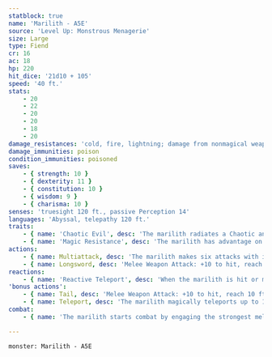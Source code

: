 ```yaml
---
statblock: true
name: 'Marilith - A5E'
source: 'Level Up: Monstrous Menagerie'
size: Large
type: Fiend
cr: 16
ac: 18
hp: 220
hit_dice: '21d10 + 105'
speed: '40 ft.'
stats:
    - 20
    - 22
    - 20
    - 20
    - 18
    - 20
damage_resistances: 'cold, fire, lightning; damage from nonmagical weapons'
damage_immunities: poison
condition_immunities: poisoned
saves:
    - { strength: 10 }
    - { dexterity: 11 }
    - { constitution: 10 }
    - { wisdom: 9 }
    - { charisma: 10 }
senses: 'truesight 120 ft., passive Perception 14'
languages: 'Abyssal, telepathy 120 ft.'
traits:
    - { name: 'Chaotic Evil', desc: 'The marilith radiates a Chaotic and Evil aura.' }
    - { name: 'Magic Resistance', desc: 'The marilith has advantage on saving throws against spells and magical effects.' }
actions:
    - { name: Multiattack, desc: 'The marilith makes six attacks with its longswords.' }
    - { name: Longsword, desc: 'Melee Weapon Attack: +10 to hit, reach 5 ft., one target. Hit: 14 (2d8 + 5) slashing damage.' }
reactions:
    - { name: 'Reactive Teleport', desc: 'When the marilith is hit or missed by a ranged attack, it uses Teleport. If it teleports within 5 feet of a creature, it can attack with its tail.' }
'bonus actions':
    - { name: Tail, desc: 'Melee Weapon Attack: +10 to hit, reach 10 ft., one creature. Hit: 10 (2d4 + 5) bludgeoning damage, and the target is grappled (escape DC 19).' }
    - { name: Teleport, desc: 'The marilith magically teleports up to 120 feet to an unoccupied space it can see.' }
combat:
    - { name: 'The marilith starts combat by engaging the strongest melee opponent, focusing its attacks against that enemy', desc: 'It uses its tail to prevent its enemy from retreating. If troubled by ranged attacks, the marilith uses Reactive Teleport to move next to the ranged attacker and grapple them, so that it can attack the target with its longswords on its next turn. If reduced to 55 hit points or fewer, it uses Teleport to escape.' }

---
```

```statblock
monster: Marilith - A5E
```
